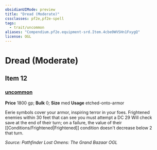 ```yaml
---
obsidianUIMode: preview
title: "Dread (Moderate)"
cssclasses: pf2e,pf2e-spell
tags:
  - trait/uncommon
aliases: "Compendium.pf2e.equipment-srd.Item.4cbe0WVSHn1FxygQ"
license: OGL
---
```

# Dread (Moderate)
## Item 12
### [uncommon](uncommon.md "Uncommon Rarity Trait")


**Price** 1800 gp; 
**Bulk** 0; **Size** med
**Usage** etched-onto-armor

Eerie symbols cover your armor, inspiring terror in your foes. Frightened enemies within 30 feet that can see you must attempt a DC 29 Will check save at the end of their turn; on a failure, the value of their [[Conditions/Frightened|Frightened]] condition doesn't decrease below 2 that turn.

*Source: Pathfinder Lost Omens: The Grand Bazaar*
*OGL*